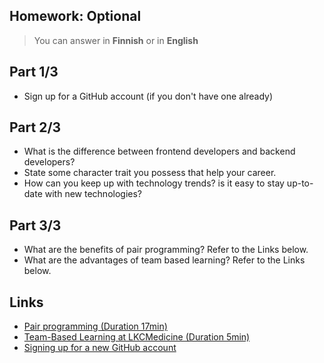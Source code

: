 ## Homework: Optional

> You can answer in **Finnish** or in **English**

## Part 1/3

- Sign up for a GitHub account (if you don't have one already)

## Part 2/3

- What is the difference between frontend developers and backend developers?
- State some character trait you possess that help your career.
- How can you keep up with technology trends? is it easy to stay up-to-date with new technologies?

## Part 3/3

- What are the benefits of pair programming? Refer to the Links below.
- What are the advantages of team based learning? Refer to the Links below.

## Links

- [Pair programming (Duration 17min)](https://youtu.be/u_eZ-ae2FY8)
- [Team-Based Learning at LKCMedicine (Duration 5min)](https://youtu.be/57rpN4sYnZU)
- [Signing up for a new GitHub account](https://docs.github.com/en/get-started/signing-up-for-github/signing-up-for-a-new-github-account)
